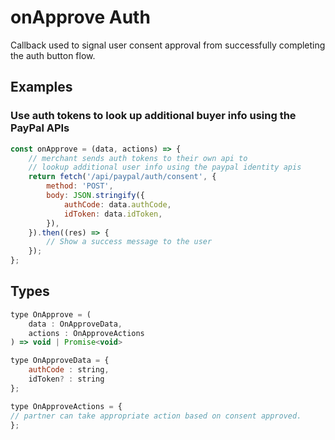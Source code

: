# onApprove Auth

Callback used to signal user consent approval from successfully completing the auth button flow.

## Examples

### Use auth tokens to look up additional buyer info using the PayPal APIs

```javascript
const onApprove = (data, actions) => {
    // merchant sends auth tokens to their own api to
    // lookup additional user info using the paypal identity apis
    return fetch('/api/paypal/auth/consent', {
        method: 'POST',
        body: JSON.stringify({
            authCode: data.authCode,
            idToken: data.idToken,
        }),
    }).then((res) => {
        // Show a success message to the user
    });
};

```

## Types

```javascript
type OnApprove = (
    data : OnApproveData,
    actions : OnApproveActions
) => void | Promise<void>

type OnApproveData = {
    authCode : string,
    idToken? : string
};

type OnApproveActions = {
// partner can take appropriate action based on consent approved.
};
```
